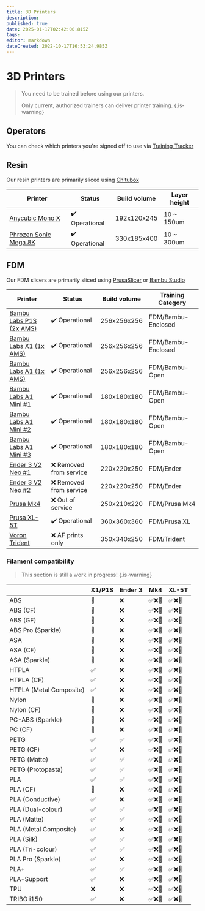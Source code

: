 ```yaml
---
title: 3D Printers
description: 
published: true
date: 2025-01-17T02:42:00.815Z
tags: 
editor: markdown
dateCreated: 2022-10-17T16:53:24.985Z
---
```


# 3D Printers

> You need to be trained before using our printers.
>
> Only current, authorized trainers can deliver printer training.
{.is-warning}

## Operators

You can check which printers you're signed off to use via [Training Tracker](https://perart.io/check_training)

## Resin

Our resin printers are primarily sliced using [Chitubox](https://www.chitubox.com/en)

| Printer  | Status   | Build volume | Layer height |
| -------- | -------- | ------------ | ------------ |
| [Anycubic Mono X](https://www.anycubic.com/products/photon-mono-x-resin-printer)  | ✔️ Operational | 192x120x245  | 10 \~ 150um  |
| [Phrozen Sonic Mega 8K](https://phrozen3d.com/products/sonic-mega-8k)             | ✔️ Operational | 330x185x400  | 10 \~ 300um   |

## FDM

Our FDM slicers are primarily sliced using [PrusaSlicer](https://www.prusa3d.com/en/page/prusaslicer_424/) or [Bambu Studio](https://bambulab.com/en/download/studio)

| Printer                                                                                                   | Status                  | Build volume | Training Category  |
| --------------------------------------------------------------------------------------------------------- | ----------------------- | ------------ | ------------------ |
| [Bambu Labs P1S (2x AMS)](https://au.store.bambulab.com/products/p1s)                                     | ✔️ Operational          | 256x256x256  | FDM/Bambu-Enclosed |
| [Bambu Labs X1 (1x AMS)](https://au.store.bambulab.com/products/x1-carbon-3d-printer)                     | ✔️ Operational          | 256x256x256  | FDM/Bambu-Enclosed |
| [Bambu Labs A1 (1x AMS)](https://au.store.bambulab.com/products/a1)                                       | ✔️ Operational          | 256x256x256  | FDM/Bambu-Open     |
| [Bambu Labs A1 Mini #1](https://au.store.bambulab.com/products/a1-mini)                                   | ✔️ Operational          | 180x180x180  | FDM/Bambu-Open     |
| [Bambu Labs A1 Mini #2](https://au.store.bambulab.com/products/a1-mini)                                   | ✔️ Operational          | 180x180x180  | FDM/Bambu-Open     |
| [Bambu Labs A1 Mini #3](https://au.store.bambulab.com/products/a1-mini)                                   | ✔️ Operational          | 180x180x180  | FDM/Bambu-Open     |
| [Ender 3 V2 Neo #1](https://www.creality.com/products/ender-3-v2-neo-3d-printer)                          | ❌ Removed from service | 220x220x250  | FDM/Ender          |
| [Ender 3 V2 Neo #2](https://www.creality.com/products/ender-3-v2-neo-3d-printer)                          | ❌ Removed from service | 220x220x250  | FDM/Ender          |
| [Prusa Mk4](https://www.prusa3d.com/product/original-prusa-mk4-2/)                                        | ❌️ Out of service         | 250x210x220  | FDM/Prusa Mk4      |
| [Prusa XL-5T](https://www.prusa3d.com/en/product/original-prusa-xl-semi-assembled-5-toolhead-3d-printer/) | ✔️ Operational          | 360x360x360  | FDM/Prusa XL       |
| [Voron Trident](https://vorondesign.com/voron_trident)                                                    | ❌ AF prints only       | 350x340x250  | FDM/Trident        |

### Filament compatibility

> This section is still a work in progress!
{.is-warning}


|                              | X1/P1S | Ender 3 | Mk4 | XL-5T |
| ---------------------------- | --- | ------- | --- | ----- |
| ABS                          | 💨 | ❌ | ✅❌💨 | ✅❌💨 |
| ABS (CF)                     | 💨 | ❌ | ✅❌💨 | ✅❌💨 |
| ABS (GF)                     | 💨 | ❌ | ✅❌💨 | ✅❌💨 |
| ABS Pro (Sparkle)            | 💨 | ❌ | ✅❌💨 | ✅❌💨 |
| ASA                          | 💨 | ❌ | ✅❌💨 | ✅❌💨 |
| ASA (CF)                     | 💨 | ❌ | ✅❌💨 | ✅❌💨 |
| ASA (Sparkle)                | 💨 | ❌ | ✅❌💨 | ✅❌💨 |
| HTPLA                        | ✅ | ❌ | ✅❌💨 | ✅❌💨 |
| HTPLA (CF)                   | ✅ | ❌ | ✅❌💨 | ✅❌💨 |
| HTPLA (Metal Composite)      | ✅ | ❌ | ✅❌💨 | ✅❌💨 |
| Nylon                        | 💨 | ❌ | ✅❌💨 | ✅❌💨 |
| Nylon (CF)                   | 💨 | ❌ | ✅❌💨 | ✅❌💨 |
| PC-ABS (Sparkle)             | 💨 | ❌ | ✅❌💨 | ✅❌💨 |
| PC (CF)                      | 💨 | ❌ | ✅❌💨 | ✅❌💨 |
| PETG                         | ✅ | ✅ | ✅❌💨 | ✅❌💨 |
| PETG (CF)                    | ✅ | ❌ | ✅❌💨 | ✅❌💨 |
| PETG (Matte)                 | ✅ | ✅ | ✅❌💨 | ✅❌💨 |
| PETG (Protopasta)            | ✅ | ✅ | ✅❌💨 | ✅❌💨 |
| PLA                          | ✅ | ✅ | ✅❌💨 | ✅❌💨 |
| PLA (CF)                     | 💨 | ❌ | ✅❌💨 | ✅❌💨 |
| PLA (Conductive)             | ✅ | ❌ | ✅❌💨 | ✅❌💨 |
| PLA (Dual-colour)            | ✅ | ✅ | ✅❌💨 | ✅❌💨 |
| PLA (Matte)                  | ✅ | ✅ | ✅❌💨 | ✅❌💨 |
| PLA (Metal Composite)        | ✅ | ❌ | ✅❌💨 | ✅❌💨 |
| PLA (Silk)                   | ✅ | ✅ | ✅❌💨 | ✅❌💨 |
| PLA (Tri-colour)             | ✅ | ✅ | ✅❌💨 | ✅❌💨 |
| PLA Pro (Sparkle)            | ✅ | ❌ | ✅❌💨 | ✅❌💨 |
| PLA+                         | ✅ | ✅ | ✅❌💨 | ✅❌💨 |
| PLA-Support                  | ✅ | ❌ | ✅❌💨 | ✅❌💨 |
| TPU                          | ❌ | ❌ | ✅❌💨 | ✅❌💨 |
| TRIBO i150                   | ✅ | ❌ | ✅❌💨 | ✅❌💨 |